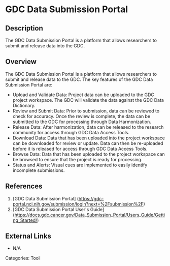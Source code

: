 # GDC Data Submission Portal #
## Description ##
The GDC Data Submission Portal is a platform that allows researchers to submit and release data into the GDC.
## Overview ##
The GDC Data Submission Portal is a platform that allows researchers to submit and release data to the GDC. The key features of the GDC Data Submission Portal are:

* Upload and Validate Data: Project data can be uploaded to the GDC project workspace. The GDC will validate the data against the   GDC Data Dictionary.
* Review and Submit Data: Prior to submission, data can be reviewed to check for accuracy. Once the review is complete, the data can be submitted to the GDC for processing through   Data Harmonization.
* Release Data: After harmonization, data can be released to the research community for access through   GDC Data Access Tools.
* Download Data: Data that has been uploaded into the project workspace can be downloaded for review or update. Data can then be re-uploaded before it is released for access through   GDC Data Access Tools.
* Browse Data: Data that has been uploaded to the project workspace can be browsed to ensure that the project is ready for processing.
* Status and Alerts: Visual cues are implemented to easily identify incomplete submissions.

## References ##
1. [GDC Data Submission Portal] (https://gdc-portal.nci.nih.gov/submission/login?next=%2Fsubmission%2F)
2. [GDC Data Submission Portal User's Guide] (https://docs.gdc.cancer.gov/Data_Submission_Portal/Users_Guide/Getting_Started/)

## External Links ##
* N/A

Categories: Tool
